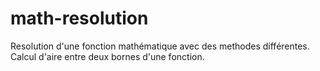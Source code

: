 # math-resolution
Resolution d'une fonction mathématique avec des methodes différentes.
Calcul d'aire entre deux bornes d'une fonction.

